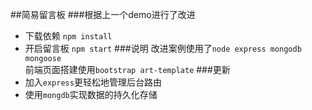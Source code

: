 ##简易留言板
###根据上一个demo进行了改进
- 下载依赖  `npm install`
- 开启留言板 `npm start`
###说明
改进案例使用了`node express mongodb mongoose`<br>
前端页面搭建使用`bootstrap art-template`
###更新
- 加入`express`更轻松地管理后台路由
- 使用`mongdb`实现数据的持久化存储
